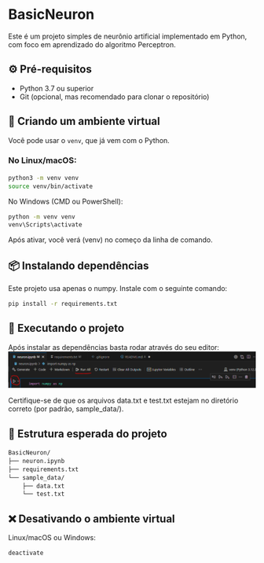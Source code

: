 # BasicNeuron

Este é um projeto simples de neurônio artificial implementado em Python, com foco em aprendizado do algoritmo Perceptron.

## ⚙️ Pré-requisitos

- Python 3.7 ou superior
- Git (opcional, mas recomendado para clonar o repositório)

## 🐍 Criando um ambiente virtual

Você pode usar o `venv`, que já vem com o Python.

### No Linux/macOS:

```bash
python3 -m venv venv
source venv/bin/activate
```

No Windows (CMD ou PowerShell):

```bash
python -m venv venv
venv\Scripts\activate
```

Após ativar, você verá (venv) no começo da linha de comando.

## 📦 Instalando dependências
Este projeto usa apenas o numpy. Instale com o seguinte comando:

```bash
pip install -r requirements.txt
```

## 🚀 Executando o projeto
Após instalar as dependências basta rodar através do seu editor:
![alt text](image.png)


Certifique-se de que os arquivos data.txt e test.txt estejam no diretório correto (por padrão, sample_data/).

## 📁 Estrutura esperada do projeto
```bash
BasicNeuron/
├── neuron.ipynb
├── requirements.txt
└── sample_data/
    ├── data.txt
    └── test.txt
```
## ❌ Desativando o ambiente virtual
Linux/macOS ou Windows:
```bash
deactivate
```